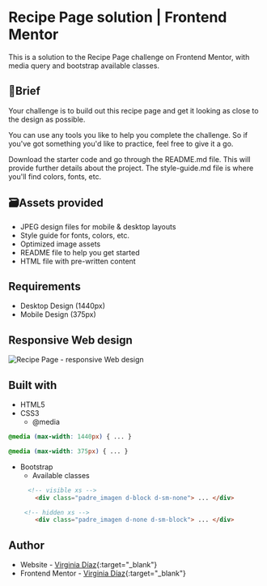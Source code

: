 # Recipe Page solution | Frontend Mentor
This is a solution to the Recipe Page challenge on Frontend Mentor, with media query and bootstrap available classes.

## 📝Brief
Your challenge is to build out this recipe page and get it looking as close to the design as possible.

You can use any tools you like to help you complete the challenge. So if you've got something you'd like to practice, feel free to give it a go.

Download the starter code and go through the README.md file. This will provide further details about the project. The style-guide.md file is where you'll find colors, fonts, etc.

## 🗃Assets provided
- JPEG design files for mobile & desktop layouts
- Style guide for fonts, colors, etc.
- Optimized image assets
- README file to help you get started
- HTML file with pre-written content

## Requirements
- Desktop Design (1440px)
- Mobile Design (375px)

## Responsive Web design
![Recipe Page - responsive Web design](/responsive.jpg)

## Built with
 - HTML5
 - CSS3
   - @media
```css
@media (max-width: 1440px) { ... }

@media (max-width: 375px) { ... }
```
- Bootstrap
  - Available classes
  ```html
    <!-- visible xs -->
      <div class="padre_imagen d-block d-sm-none"> ... </div>

   <!-- hidden xs -->
      <div class="padre_imagen d-none d-sm-block"> ... </div>           
  ```

## Author
- Website - [Virginia Díaz](https://github.com/Virginiadm){:target="_blank"}
- Frontend Mentor - [Virginia Díaz](https://www.frontendmentor.io/profile/Virginiadm){:target="_blank"}
